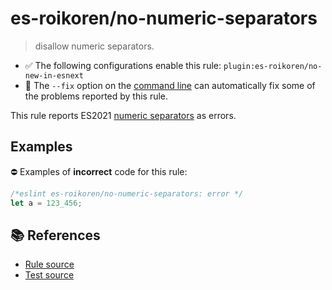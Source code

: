 # es-roikoren/no-numeric-separators
> disallow numeric separators.

- ✅ The following configurations enable this rule: `plugin:es-roikoren/no-new-in-esnext`
- 🔧 The `--fix` option on the [command line](https://eslint.org/docs/user-guide/command-line-interface#fixing-problems) can automatically fix some of the problems reported by this rule.

This rule reports ES2021 [numeric separators](https://github.com/tc39/proposal-numeric-separator) as errors.

## Examples

⛔ Examples of **incorrect** code for this rule:

```js
/*eslint es-roikoren/no-numeric-separators: error */
let a = 123_456;
```

## 📚 References

- [Rule source](https://github.com/roikoren755/eslint-plugin-es/blob/v0.0.3/src/rules/no-numeric-separators.ts)
- [Test source](https://github.com/roikoren755/eslint-plugin-es/blob/v0.0.3/tests/src/rules/no-numeric-separators.ts)
